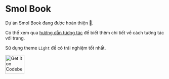 # Smol Book

Dự án Smol Book đang được hoàn thiện 🚧.

Có thể xem qua [hướng dẫn tương tác](./guide.md) để biết thêm chi tiết về cách tương tác với trang.

Sử dụng theme `Light` để có trải nghiệm tốt nhất.

<a href="https://codeberg.org/SmolLemon/SmolBook">
    <img alt="Get it on Codeberg" src="https://get-it-on.codeberg.org/get-it-on-blue-on-white.png" height="60">
</a>